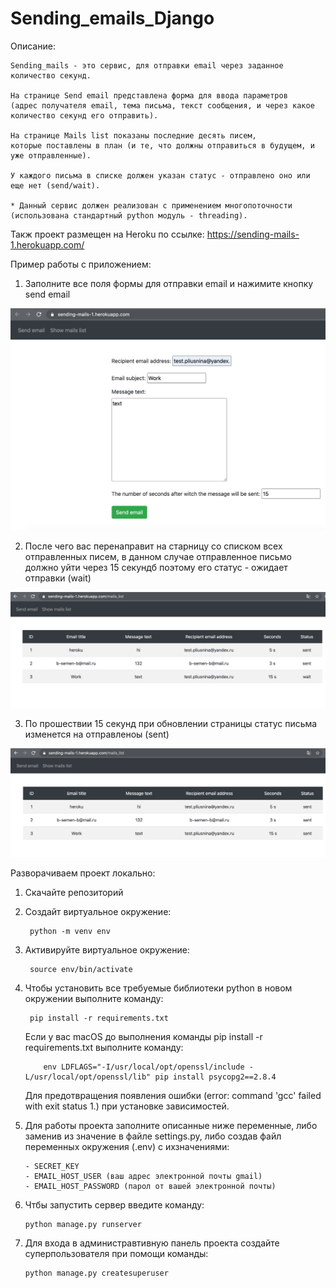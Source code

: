 # Sending_emails_Django

Описание: 

    Sending_mails - это сервис, для отправки email через заданное количество секунд.
    
    На странице Send email представлена форма для ввода параметров 
    (адрес получателя email, тема письма, текст сообщения, и через какое количество секунд его отправить).
    
    На странице Mails list показаны последние десять писем, 
    которые поставлены в план (и те, что должны отправиться в будущем, и уже отправленные).
    
    У каждого письма в списке должен указан статус - отправлено оно или еще нет (send/wait).
    
    * Данный сервис должен реализован с применением многопоточности 
    (использована стандартный python модуль - threading).


Такж проект размещен на Heroku по ссылке: https://sending-mails-1.herokuapp.com/

Пример работы с приложением:

1. Заполните все поля формы для отправки email и нажимите кнопку send email

![Форма отправки](/screenshots/screen_1.png)

2. После чего вас перенаправит на старницу со списком всех отправленных писем, в данном случае отправленное письмо должно уйти через 15 секундб поэтому его статус - ожидает отправки (wait)

![Форма отправки](/screenshots/screen_2.png)

3. По прошествии 15 секунд при обновлении страницы статус письма изменется на отправленоы (sent)

![Форма отправки](/screenshots/screen_3.png)

Разворачиваем проект локально:

1. Скачайте репозиторий
2. Создайт виртуальное окружение:

        python -m venv env
       
3. Активируйте виртуальное окружение: 

        source env/bin/activate
        
4. Чтобы установить все требуемые библиотеки python в новом окружении выполните команду: 

        pip install -r requirements.txt
   
   Если у вас macOS до выполнения команды pip install -r requirements.txt выполните команду:       
   
           env LDFLAGS="-I/usr/local/opt/openssl/include -L/usr/local/opt/openssl/lib" pip install psycopg2==2.8.4      
   
   Для предотвращения появления ошибки (error: command 'gcc' failed with exit status 1.) при установке зависимостей.

5. Для работы проекта заполните описанные ниже переменные, либо заменив из значение в файле settings.py, либо создав файл переменных окружения (.env) с ихзначениями:

       - SECRET_KEY
       - EMAIL_HOST_USER (ваш адрес электронной почты gmail)
       - EMAIL_HOST_PASSWORD (парол от вашей электронной почты)
       
6. Чтбы запустить сервер введите команду: 

       python manage.py runserver

7. Для входа в администравтивную панель проекта создайте суперпользователя при помощи команды: 

       python manage.py createsuperuser

